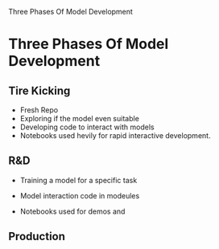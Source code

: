 Three Phases Of Model Development

# Three Phases Of Model Development

## Tire Kicking

- Fresh Repo
- Exploring if the model even suitable
- Developing code to interact with models
- Notebooks used hevily for rapid interactive development.

## R&D

- Training a model for a specific task

- Model interaction code in modeules
- Notebooks used for demos and 

## Production
